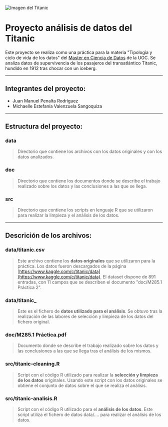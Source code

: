 ![Imagen del Titanic](https://upload.wikimedia.org/wikipedia/commons/thumb/7/76/Titanic_Portside_Diagram.jpg/1280px-Titanic_Portside_Diagram.jpg)
# Proyecto análisis de datos del Titanic

Este proyecto se realiza como una práctica para la materia "Tipología y ciclo de vida de los datos" del [Master en Ciencia de Datos](http://cv.uoc.edu/estudiant/mes-uoc/es/universitat/plans/MU11/index.html) de la UOC.
Se analiza datos de supervivencia de los pasajeros del transatlántico Titanic, hundido en 1912 tras chocar con un iceberg.


***

## Integrantes del proyecto:
* Juan Manuel Penalta Rodríguez
* Michaelle Estefanía Valenzuela Sangoquiza

***
## Estructura del proyecto:

### data
> Directorio que contiene los archivos con los datos originales y con los datos analizados.

### doc
> Directorio que contiene los documentos donde se describe el trabajo realizado sobre los datos y las conclusiones a las que se llega.

### src
> Directorio que contiene los scripts en lenguaje R que se utilizaron para realizar la limpieza y el análisis de los datos.

***
## Descrición de los archivos:

### data/titanic.csv
>Este archivo contiene los **datos originales** que se utilizaron para la práctica. Los datos fueron descargados de la página [https://www.kaggle.com/c/titanic/data](https://www.kaggle.com/c/titanic/data). El dataset dispone de 891 entradas, con 11 campos que se describen el documento "doc/M285.1 Práctica 2".

### data/titanic_
>Este es el fichero de **datos utilizado para el análisis**. Se obtuvo tras la realización de las labores de selección y limpieza de los datos del fichero original.

### doc/M285.1 Práctica.pdf
>Documento donde se describe el trabajo realizado sobre los datos y las conclusiones a las que se llega tras el análisis de los mismos.

### src/titanic-cleaning.R
>Script con el código R utilizado para realizar la **selección y limpieza de los datos** originales. Usando este script con los datos originales se obtiene el conjunto de datos sobre el que se realiza el análisis.

### src/titanic-analisis.R
>Script con el código R utilizado para el **análisis de los datos**. Este script utiliza el fichero de datos data/.... para realizar el análisis de los datos.

